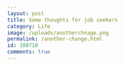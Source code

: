 ```yaml
---
layout: post
title: Some thoughts for job seekers
category: Life
image: /uploads/anotherchnage.png
permalink: /another-change.html
id: 180718
comments: true
---
```

